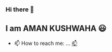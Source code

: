 ### Hi there 👋
## I am AMAN KUSHWAHA :smiley:  
- 📫 How to reach me: ...  <a href="amankush.nov2000@gmail.com" target ="_blank">📫 </a>

<!--
**Amankushwaha1/Amankushwaha1** is a ✨ _special_ ✨ repository because its `README.md` (this file) appears on your GitHub profile.

Here are some ideas to get you started:

- 🔭 I’m currently working on ...
- 🌱 I’m currently learning ...
- 👯 I’m looking to collaborate on ...
- 🤔 I’m looking for help with ...
- 💬 Ask me about ...
- 📫 How to reach me: ...
- 😄 Pronouns: ...
- ⚡ Fun fact: ...
-->
